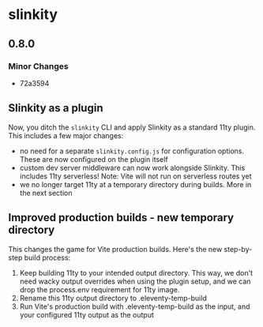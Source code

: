 # slinkity

## 0.8.0

### Minor Changes

- 72a3594

## Slinkity as a plugin
Now, you ditch the `slinkity` CLI and apply Slinkity as a standard 11ty plugin. This includes a few major changes:

- no need for a separate `slinkity.config.js` for configuration options. These are now configured on the plugin itself
- custom dev server middleware can now work alongside Slinkity. This includes 11ty serverless! Note: Vite will not run on serverless routes yet
- we no longer target 11ty at a temporary directory during builds. More in the next section

## Improved production builds - new temporary directory

This changes the game for Vite production builds. Here's the new step-by-step build process:

1. Keep building 11ty to your intended output directory. This way, we don't need wacky output overrides when using the plugin setup, and we can drop the process.env requirement for 11ty image.
2. Rename this 11ty output directory to .eleventy-temp-build
3. Run Vite's production build with .eleventy-temp-build as the input, and your configured 11ty output as the output
